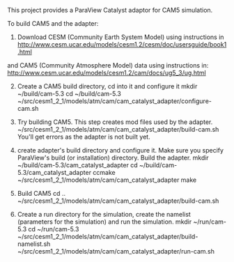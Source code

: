 This project provides a ParaView Catalyst adaptor for CAM5 simulation.

To build CAM5 and the adapter:

1. Download CESM (Community Earth System Model) using instructions in
   http://www.cesm.ucar.edu/models/cesm1.2/cesm/doc/usersguide/book1.html

and CAM5 (Community Atmosphere Model) data using instructions in:
    http://www.cesm.ucar.edu/models/cesm1.2/cam/docs/ug5_3/ug.html

2. Create a CAM5 build directory, cd into it and configure it
   mkdir ~/build/cam-5.3
   cd ~/build/cam-5.3
   ~/src/cesm1_2_1/models/atm/cam/cam_catalyst_adapter/configure-cam.sh

3. Try building CAM5. This step creates mod files used by the adapter.
   ~/src/cesm1_2_1/models/atm/cam/cam_catalyst_adapter/build-cam.sh
You'll get errors as the adapter is not built yet.

3. create adapter's build directory and configure it. Make sure you specify ParaView's build (or installation) directory. Build the adapter.
   mkdir ~/build/cam-5.3/cam_catalyst_adapter
   cd ~/build/cam-5.3/cam_catalyst_adapter
   ccmake ~/src/cesm1_2_1/models/atm/cam/cam_catalyst_adapter
   make

4. Build CAM5
cd ..
   ~/src/cesm1_2_1/models/atm/cam/cam_catalyst_adapter/build-cam.sh

5. Create a run directory for the simulation, create the namelist (parameters for the simulation) and run the simulation.
   mkdir ~/run/cam-5.3
   cd ~/run/cam-5.3
   ~/src/cesm1_2_1/models/atm/cam/cam_catalyst_adapter/build-namelist.sh
   ~/src/cesm1_2_1/models/atm/cam/cam_catalyst_adapter/run-cam.sh
